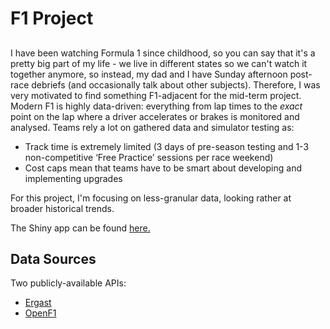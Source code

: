 # F1 Project
## 

I have been watching Formula 1 since childhood, so you can say that it's a pretty big part of my life - we live in different states so we can't watch it together anymore, so instead, my dad and I have Sunday afternoon post-race debriefs (and occasionally talk about other subjects). Therefore, I was very motivated to find something F1-adjacent for the mid-term project.
Modern F1 is highly data-driven: everything from lap times to the *exact* point on the lap where a driver accelerates or brakes is monitored and analysed. Teams rely a lot on gathered data and simulator testing as:
 - Track time is extremely limited (3 days of pre-season testing and 1-3 non-competitive ‘Free Practice’ sessions per race weekend)
 - Cost caps mean that teams have to be smart about developing and implementing upgrades

For this project, I'm focusing on less-granular data, looking rather at broader historical trends.

The Shiny app can be found [here.](https://mariasprojects.shinyapps.io/F1_Project/)

## Data Sources

Two publicly-available APIs:

- [Ergast](http://ergast.com/mrd/)
- [OpenF1](https://openf1.org/)
